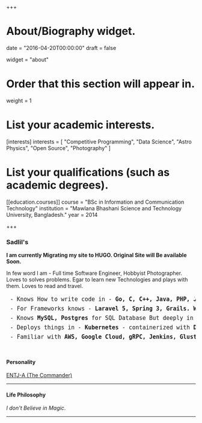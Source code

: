 +++
# About/Biography widget.

date = "2016-04-20T00:00:00"
draft = false

widget = "about"

# Order that this section will appear in.
weight = 1

# List your academic interests.
[interests]
  interests = [
    "Competitive Programming",
    "Data Science",
    "Astro Physics",
    "Open Source",
    "Photography"
  ]

# List your qualifications (such as academic degrees).
[[education.courses]]
  course = "BSc in Information and Communication Technology"
  institution = "Mawlana Bhashani Science and Technology University, Bangladesh."
  year = 2014
 
+++


### Sadlil's

__**I am currently Migrating my site to HUGO. Original Site will Be available Soon.**__
 
In few word I am - 
 Full time Software Engineer, Hobbyist Photographer. Loves to solves problems. Egar to learn new Technologies and plays with them. Loves to read and travel. 
 
<pre style="font-size: 15px; height: 150px; line-height: 25px; border-radius: 15px; padding-left: 10px;">
- Knows How to write code in - <b>Go, C, C++, Java, PHP, JavaScript</b>.
- For Frameworks knows - <b>Laravel 5, Spring 3, Grails. Worked with Hibernate</b>.
- Knows <b>MySQL, Postgres</b> for SQL Database But deeply in love with <b>ElasticSearch</b>.
- Deploys things in - <b>Kubernetes</b> - containerized with <b>Docker</b>.
- Familiar with <b>AWS, Google Cloud, gRPC, Jenkins, GlusterFS, HAProxy</b> etc.
</pre>

#### Personality
[ENTJ-A (The Commander)](https://www.16personalities.com/profiles/57a0bb3ee941e)
<hr>

#### Life Philosophy
*I don't Believe in Magic*.
<hr>